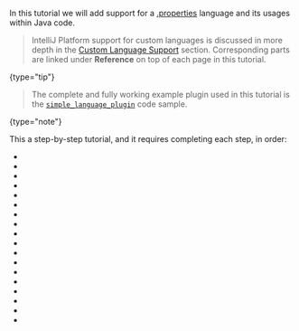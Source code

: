 [//]: # (title: Custom Language Support Tutorial)

<!-- Copyright 2000-2022 JetBrains s.r.o. and other contributors. Use of this source code is governed by the Apache 2.0 license that can be found in the LICENSE file. -->

In this tutorial we will add support for a [.properties](https://en.wikipedia.org/wiki/.properties) language and its usages within Java code.

 >  IntelliJ Platform support for custom languages is discussed in more depth in the [Custom Language Support](custom_language_support.md) section.
> Corresponding parts are linked under **Reference** on top of each page in this tutorial.
 >
 {type="tip"}


 > The complete and fully working example plugin used in this tutorial is the [`simple_language_plugin`](https://github.com/JetBrains/intellij-sdk-code-samples/tree/main/simple_language_plugin) code sample.
 >
 {type="note"}

This a step-by-step tutorial, and it requires completing each step, in order:

*  [](prerequisites.md)
*  [](language_and_filetype.md)
*  [](grammar_and_parser.md)
*  [](lexer_and_parser_definition.md)
*  [](syntax_highlighter_and_color_settings_page.md)
*  [](psi_helper_and_utilities.md)
*  [](annotator.md)
*  [](line_marker_provider.md)
*  [](completion_contributor.md)
*  [](reference_contributor.md)
*  [](find_usages_provider.md)
*  [](folding_builder.md)
*  [](go_to_symbol_contributor.md)
*  [](structure_view_factory.md)
*  [](formatter.md)
*  [](code_style_settings.md)
*  [](commenter.md)
*  [](quick_fix.md)

